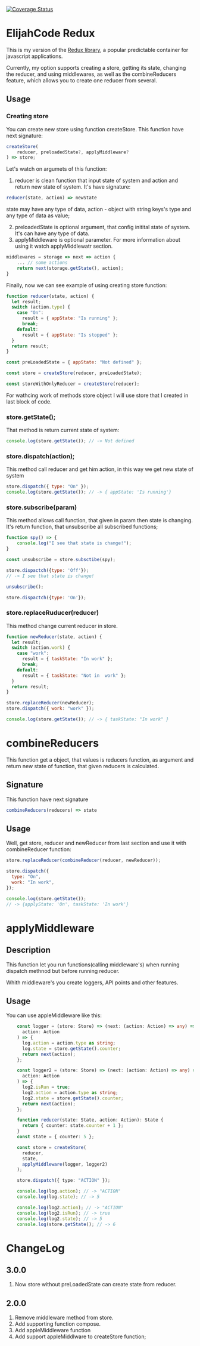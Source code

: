 [![Coverage Status](https://coveralls.io/repos/github/ElijahCode/Redux/badge.svg?branch=development)](https://coveralls.io/github/ElijahCode/Redux?branch=development)

# ElijahCode Redux

This is my version of the [Redux library](https://github.com/reduxjs/redux), a popular predictable container for javascript applications.

Currently, my option supports creating a store, getting its state, changing the reducer, and using middlewares, as well as the combineReducers feature, which allows you to create one reducer from several.

## Usage

### Creating store

You can create new store using function createStore. This function have next signature:

```ts
createStore(
    reducer, preloadedState?, applyMiddleware?
) => store;
```

Let's watch on argumets of this function:

1. reducer is clean function that input state of system and action and return new state of system. It's have signature:

```ts
reducer(state, action) => newState
```

state may have any type of data, action - object with string keys's type and any type of data as value;

2.  preloadedState is optional argument, that config initital state of system. It's can have any type of data.
3.  applyMiddleware is optional parameter. For more information about using it watch applyMiddlewatr section.

```js
middlewares = storage => next => action {
    ... // some actions
    return next(storage.getState(), action);
}
```

Finally, now we can see example of using creating store function:

```js
function reducer(state, action) {
  let result;
  switch (action.type) {
    case "On":
      result = { appState: "Is running" };
      break;
    default:
      result = { appState: "Is stopped" };
  }
  return result;
}

const preLoadedState = { appState: "Not defined" };

const store = createStore(reducer, preLoadedState);

const storeWithOnlyReducer = createStore(reducer);
```

For wathcing work of methods store object I will use store that I created in last block of code.

### store.getState();

That method is return current state of system:

```js
console.log(store.getState()); // -> Not defined
```

### store.dispatch(action);

This method call reducer and get him action, in this way we get new state of system

```js
store.dispatch({ type: "On" });
console.log(store.getState()); // -> { appState: 'Is running'}
```

### store.subscribe(param)

This method allows call function, that given in param then state is changing. It's return function, that unsubscribe all subscribed functions;

```js
function spy() => {
    console.log("I see that state is change!");
}

const unsubscribe = store.subsctibe(spy);

store.dispactch({type: 'Off'});
// -> I see that state is change!

unsubscribe();

store.dispactch({type: 'On'});
```

### store.replaceRuducer(reducer)

This method change current reducer in store.

```js
function newReducer(state, action) {
  let result;
  switch (action.work) {
    case "work":
      result = { taskState: "In work" };
      break;
    default:
      result = { taskState: "Not in  work" };
  }
  return result;
}

store.replaceReducer(newReducer);
store.dispatch({ work: "work" });

console.log(store.getState()); // -> { taskState: "In work" }
```

# combineReducers

This function get a object, that values is reducers function, as argument and return new state of function, that given reducers is calculated.

## Signature

This function have next signature

```js
combineReducers(reducers) => state
```

## Usage

Well, get store, reducer and newReducer from last section and use it with combineReducer function:

```js
store.replaceReducer(combineReducer(reducer, newReducer));

store.dispatch({
  type: "On",
  work: "In work",
});

console.log(store.getState());
// -> {applyState: 'On', taskState: 'In work'}
```

# applyMiddleware

## Description

This function let you run functions(calling middleware's) when running dispatch methnod but before running reducer.

Whith middleware's you create loggers, API points and other features.

## Usage

You can use appleMiddleware like this:

```ts
    const logger = (store: Store) => (next: (action: Action) => any) => (
      action: Action
    ) => {
      log.action = action.type as string;
      log.state = store.getState().counter;
      return next(action);
    };

    const logger2 = (store: Store) => (next: (action: Action) => any) => (
      action: Action
    ) => {
      log2.isRun = true;
      log2.action = action.type as string;
      log2.state = store.getState().counter;
      return next(action);
    };

    function reducer(state: State, action: Action): State {
      return { counter: state.counter + 1 };
    }
    const state = { counter: 5 };

    const store = createStore(
      reducer,
      state,
      applyMiddleware(logger, logger2)
    );

    store.dispatch({ type: "ACTION" });

    console.log(log.action); // -> "ACTION"
    console.log(log.state); // -> 5

    console.log(log2.action); // -> "ACTION"
    console.log(log2.isRun); // -> true
    console.log(log2.state); // -> 5
    console.log(store.getState(); // -> 6
```

# ChangeLog

## 3.0.0

1. Now store without preLoadedState can create state from reducer.

## 2.0.0

1. Remove middleware method from store.
2. Add supporting function compose.
3. Add appleMiddleware function
4. Add support appleMiddlware to createStore function;

